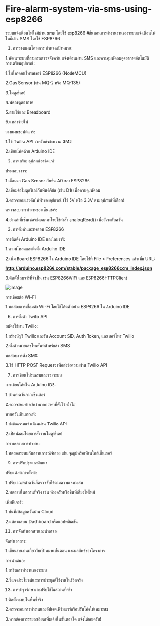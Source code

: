 # Fire-alarm-system-via-sms-using-esp8266
ระบบแจ้งเตือนไฟไหม้ผ่าน sms โดยใช้ esp8266
#ขั้นตอนการทำงานงานของระบบแจ้งเตือนไฟไหม็ผ่าน SMS โดยใช้ ESP8266

1. การวางแผนโครงการ
  กำหนดเป้าหมาย:

1.พัฒนาระบบที่สามารถตรวจจับควัน แจ้งเตือนผ่าน SMS และควบคุมพัดลมดูดอากาศอัตโนมัติ
การเตรียมอุปกรณ์:

  1.ไมโครคอนโทรลเลอร์ ESP8266 (NodeMCU)
  
  2.Gas Sensor (เช่น MQ-2 หรือ MQ-135)
  
  3.โมดูลรีเลย์
  
  4.พัดลมดูดอากาศ
  
  5.สายไฟและ Breadboard
  
  6.แหล่งจ่ายไฟ
  
วางแผนซอฟต์แวร์:

  1.ใช้ Twilio API สำหรับส่งข้อความ SMS
  
  2.เขียนโค้ดด้วย Arduino IDE
  
  3. การเตรียมอุปกรณ์ฮาร์ดแวร์

ประกอบวงจร:

  1.เชื่อมต่อ Gas Sensor กับพิน A0 ของ ESP8266
  
  2.เชื่อมต่อโมดูลรีเลย์กับพินดิจิทัล (เช่น D1) เพื่อควบคุมพัดลม
  
  3.ตรวจสอบแรงดันไฟฟ้าของอุปกรณ์ (ใช้ 5V หรือ 3.3V ตามอุปกรณ์ที่เลือก)
  
ตรวจสอบการทำงานของเซ็นเซอร์:

  4.อ่านค่าที่เซ็นเซอร์ส่งออกมาโดยใช้คำสั่ง analogRead() เพื่อวัดระดับควัน
  
3. การตั้งค่าและทดสอบ ESP8266
 
การติดตั้ง Arduino IDE และไลบรารี:

  1.ดาวน์โหลดและติดตั้ง Arduino IDE
  
  2.เพิ่ม Board ESP8266 ใน Arduino IDE โดยไปที่ File > Preferences แล้วเพิ่ม URL:
  
**http://arduino.esp8266.com/stable/package_esp8266com_index.json**

  3.ติดตั้งไลบรารีที่จำเป็น เช่น ESP8266WiFi และ ESP8266HTTPClient
  
   ![image]([file:///C:/Users/junio/Downloads/%E0%B8%AA%E0%B8%81%E0%B8%A3%E0%B8%B5%E0%B8%99%E0%B8%8A%E0%B9%87%E0%B8%AD%E0%B8%95%202024-12-11%20090816.html](https://github.com/worawut11/Fire-alarm-system-via-sms-using-esp8266/issues/1#issue-2731654148))
   
การเชื่อมต่อ Wi-Fi:

  1.ทดสอบการเชื่อมต่อ Wi-Fi โดยใช้โค้ดตัวอย่าง ESP8266 ใน Arduino IDE
  
6. การตั้งค่า Twilio API

 สมัครใช้งาน Twilio:

  1.สร้างบัญชี Twilio และรับ Account SID, Auth Token, และเบอร์โทร Twilio
  
  2.ตั้งค่าหมายเลขโทรศัพท์สำหรับส่ง SMS
  
   ทดสอบการส่ง SMS:
   
  3.ใช้ HTTP POST Request เพื่อส่งข้อความผ่าน Twilio API
  
7. การเขียนโปรแกรมและรวมระบบ

 การเขียนโค้ดใน Arduino IDE:
 
  1.อ่านค่าควันจากเซ็นเซอร์
  
  2.ตรวจสอบค่าควันว่ามากกว่าค่าที่ตั้งไว้หรือไม่
  
 หากควันเกินเกณฑ์:
 
  1.ส่งข้อความแจ้งเตือนผ่าน Twilio API
  
  2.เปิดพัดลมโดยการสั่งงานโมดูลรีเลย์
  
การทดสอบการทำงาน:

  1.ทดสอบระบบกับสถานการณ์จำลอง เช่น จุดธูปหรือเทียนใกล้เซ็นเซอร์
  
9. การปรับปรุงและพัฒนา
    
 ปรับแต่งค่าการตั้งค่า:
 
  1.ปรับเกณฑ์ค่าควันที่ตรวจจับได้ตามความเหมาะสม
  
  2.ทดสอบในสถานที่จริง เช่น ห้องครัวหรือพื้นที่เสี่ยงไฟไหม้
  
เพิ่มฟีเจอร์:

  1.บันทึกข้อมูลควันผ่าน Cloud
  
  2.แสดงผลบน Dashboard หรือแอปพลิเคชัน
  
11. การจัดทำเอกสารและนำเสนอ
    
 จัดทำเอกสาร:
 
  1.เขียนรายงานเกี่ยวกับเป้าหมาย ขั้นตอน และผลลัพธ์ของโครงการ
  
การนำเสนอ:

  1.สาธิตการทำงานของระบบ
  
  2.ชี้แจงประโยชน์และการประยุกต์ใช้งานในชีวิตจริง
  
13. การบำรุงรักษาและปรับใช้ในสถานที่จริง
    
  1.ติดตั้งระบบในพื้นที่จริง
  
  2.ตรวจสอบการทำงานและอัปเดตเฟิร์มแวร์หรือปรับโค้ดให้เหมาะสม
  
  3.หากต้องการรายละเอียดเพิ่มเติมในขั้นตอนใด แจ้งได้เลยครับ!






